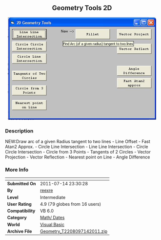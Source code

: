 ﻿<div align="center">

## Geometry Tools 2D

<img src="PIC2011714173637626.JPG">
</div>

### Description

NEW:Draw arc of a given Radius tangent to two lines - Line Offset - Fast Atan2 Approx. - Circle Line Intersection - Line Line Intersection - Circle Circle Intersection - Circle from 3 Points - Tangents of 2 Circles - Vector Projection - Vector Reflection - Nearest point on Line - Angle Difference
 
### More Info
 


<span>             |<span>
---                |---
**Submitted On**   |2011-07-14 23:30:28
**By**             |[reexre](https://github.com/Planet-Source-Code/PSCIndex/blob/master/ByAuthor/reexre.md)
**Level**          |Intermediate
**User Rating**    |4.9 (79 globes from 16 users)
**Compatibility**  |VB 6\.0
**Category**       |[Math/ Dates](https://github.com/Planet-Source-Code/PSCIndex/blob/master/ByCategory/math-dates__1-37.md)
**World**          |[Visual Basic](https://github.com/Planet-Source-Code/PSCIndex/blob/master/ByWorld/visual-basic.md)
**Archive File**   |[Geometry\_T2208097142011\.zip](https://github.com/Planet-Source-Code/reexre-geometry-tools-2d__1-73873/archive/master.zip)








